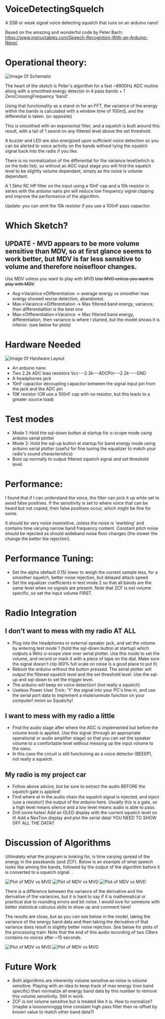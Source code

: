 # VoiceDetectingSquelch
A SSB or weak signal voice detecting squelch that runs on an arduino nano! 

Based on the amazing and wonderful code by Peter Bach:
https://www.instructables.com/Speech-Recognition-With-an-Arduino-Nano/


# Operational theory:
![Image Of Schematic](https://github.com/nebarnix/VoiceDetectingSquelch/blob/main/Schematic.PNG?raw=true)

The heart of the sketch is Peter's algorithm for a fast ~8900Hz ADC routine along with a smoothed energy detector in 4 pass bands + 1 ZeroCrossingFrequency 'band'.

Using that functionality as a stand-in for an FFT, the variance of the energy within the bands is calculated with a window time of 100mS, and the differential is taken. (or opposite)

This is smoothed with an exponential filter, and a squelch is built around this result, with a tail of 1 seond on any filtered level above the set threshold. 

A buzzer and LED are also energized upon sufficient voice detection so you can be alerted to voice activity on the bands without tying the squelch signal back into the radio if you like. 

There is no normalization of the differential for the variance level(which is on the todo list), so without an AGC input stage you will find the squelch level to be slightly volume dependant, simply as the noise is volume dependant. 

A 1.5khz RC HP filter on the input using a 10nF cap and a 10k resistor in series with the arduino nano pin will reduce low frequency signal clipping and improve the performance of the algorithm.

Update: you can omit the 10k resistor if you use a 100nF pass capacitor. 

# Which Sketch?
## UPDATE - MVD appears to be more volume sensitive than MDV, so at first glance seems to work better, but MDV is far less sensitive to volume and therefore noisefloor changes. 
Use MDV unless you want to play with MVD
~~Use MVD unless you want to play with MDV~~
* Avg->Varaince->Differentiation -> average energy vs smoother max energy showed worse detection, abandoned. 
* Max->Varaince->Differentiation -> Max filtered band energy, variance, then differentialtion is the best one
* Max->Differentiation->Varaince -> Max filtered band energy, differentiation, then variance is where I started, but the model shows it is inferior. (see below for plots)

# Hardware Needed
![Image Of Hardware Layout](https://github.com/nebarnix/VoiceDetectingSquelch/blob/main/Hardware.png?raw=true)
* An arduino nano
* Two 2.2k ADC bias resistors  Vcc---2.2k---ADCPin---2.2k----GND
* A headphones jack
* 10nF capacitor decoupling capacitor between the signal input pin from the jack and the ADC pin
* 10K resistor (OR use a 100nF cap with no resistor, but this leads to a greater source load)

# Test modes
* Mode 1: Hold the sql-down button at startup for o-scope mode using arduino serial plotter
* Mode 2: Hold the sql-up button at startup for band energy mode using arduino serial plotter (useful for fine tuning the equalizer to match your radio's sound characteristics)
* Boot up normally to output filtered squelch signal and set threshold level. 

# Performance:
I found that if I can understand the voice, the filter can pick it up while set to avoid false positives. If the sensitivity is set to where voice that can be heard but not copied, then false positives occur, which might be fine for some. 

It should be very noise insensitive, unless the noise is 'warbling' and contains time varying narrow band frequency content. Constant pitch noise should be rejected as should wideband noise floor changes (the slower the change the better the rejection). 

# Performance Tuning:
* Set the alpha (default 0.15) lower to weigh the current sample less, for a smoother squelch, better noise rejection, but delayed attack speed
* Set the equalizer coefficients in test mode 2 so that all bands are the same level when no signals are present. Note that ZCF is not volume specific, so set the input volume FIRST. 

# Radio Integration
## I don't want to mess with my radio AT ALL
* Plug into the headphones or external speaker jack, and set the volume by entering test mode 1 (hold the sql-down button at startup) which outputs a 9khz o-scope view over serial plotter. Use this mode to set the volume, and record or mark it with a piece of tape on the dial. Make sure the signal doesn't clip (60% full scale on noise is a good place to put it)
* Reboot the arduino without the button pressed. The serial plotter will output the filtered squelch level and the set threshold level. Use the sql-up and sql-down to set the trigger level.
* The arduino will beep on voice detection! (not really a squelch)
* Useless Power User Trick: 'Y' the signal into your PC's line-in, and use the serial port data to implement a mute/unmute function on your computer! mmm so Squelchy!

## I want to mess with my radio a little
* Find the audio stage after where the AGC is implemented but before the volume knob is applied. Use this signal (through an appropriate operational or audio amplifier stage) so that you can set the speaker volume to a comfortable level without messing up the input volume to the nano. 
* In this case the circuit is still functioning as a voice detector (BEEEP), not really a squelch. 

## My radio is my project car
* Follow above advice, but be sure to extract the audio BEFORE the squelch gate is applied!
* Find where at in the audio chain the squelch signal is injected, and inject (use a resistor!) the output of the arduino here. Usually this is a gate, so a high level means silence and a low level means audio is able to pass. 
* Drill some holes! Add an OLED display with the current squelch level on it! Add a NexTion display and plot the serial data! YOU NEED TO SHOW OFF ALL THE DATA!!

# Discussion of Algorithms
Ultimately what the program is looking for, is time varying spread of the energy in the passbands (and ZCF). Below is an example of what speech looks like among the bands, followed by the output of the algorithm before it is converted to a squelch signal. .

![Plot of MDV vs MVD](https://github.com/nebarnix/VoiceDetectingSquelch/blob/main/SpeechBands.PNG?raw=true)
![Plot of MDV vs MVD](https://github.com/nebarnix/VoiceDetectingSquelch/blob/main/MaxDiffVariance.png?raw=true)
![Plot of MDV vs MVD](https://github.com/nebarnix/VoiceDetectingSquelch/blob/main/MaxDiffVariance%20vs%20MaxVarianceDiff.png?raw=true)

There *is* a difference between the variance of the derivative and the derivative of the variances, but it is hard to say if it is mathematical or practical due to rounding errors and bit noise. I would love for someone with better statistical calculus skills to show up and comment here!

The results are close, but as you can see below in the model, taking the variance of the energy band data and then taking the derivative of that variance does result in slightly better noise rejection. See below for plots of the processing train: Note that the end of this audio recording of two CBers contains no voices after ~15 seconds. 

![Plot of MDV vs MVD](https://github.com/nebarnix/VoiceDetectingSquelch/blob/main/MaxDiffVariance%20vs%20MaxVarianceDiff%202.png?raw=true)
![Plot of MDV vs MVD](https://github.com/nebarnix/VoiceDetectingSquelch/blob/main/SqlSigsFiltered.png?raw=true)

# Future Work
* Both algorithms are inherently volume sensitive as noise is volume sensitive. Playing with an idea to keep track of max energy (non band specific) then normalize all energy band data by this number to remove this volume sensitivity. Still in work. 
* ZCF is not volume sensitive but is treated like it is. How to normalize? (maybe a looooonnnggg time constant high pass filter then re-offset by known value to match other band data?)





